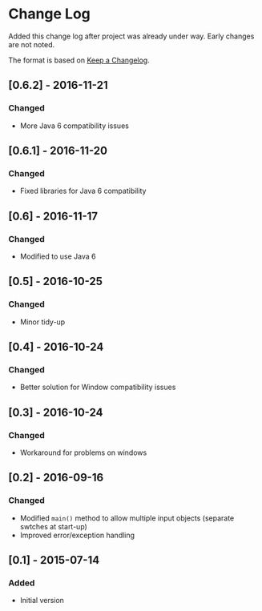 # Change Log
Added this change log after project was already under way.  Early changes are not noted.

The format is based on [Keep a Changelog](http://keepachangelog.com/).

## [0.6.2] - 2016-11-21
### Changed
- More Java 6 compatibility issues

## [0.6.1] - 2016-11-20
### Changed
- Fixed libraries for Java 6 compatibility

## [0.6] - 2016-11-17
### Changed
- Modified to use Java 6

## [0.5] - 2016-10-25
### Changed
- Minor tidy-up

## [0.4] - 2016-10-24
### Changed
- Better solution for Window compatibility issues

## [0.3] - 2016-10-24
### Changed
- Workaround for problems on windows

## [0.2] - 2016-09-16
### Changed
- Modified `main()` method to allow multiple input objects (separate swtches at start-up)
- Improved error/exception handling

## [0.1] - 2015-07-14
### Added
- Initial version
